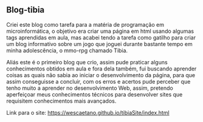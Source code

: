 ﻿## Blog-tibia

Criei este blog como tarefa para a matéria de programação em microinformática, o objetivo era criar uma página em html usando algumas tags aprendidas em aula, mas acabei tendo a tarefa como gatilho para criar um blog informativo sobre um jogo que joguei durante bastante tempo em minha adolescência, o mmo-rpg chamado Tibia.

Aliás este é o primeiro blog que crio, assim pude praticar alguns conhecimentos obtidos em aula e fora dela também, fui buscando aprender coisas as quais não sabia ao iniciar o desenvolvimento da página, para que assim conseguisse a concluir, com os erros e acertos pude perceber que tenho muito a aprender no desenvolvimento Web, assim, pretendo aperfeiçoar meus conhecimentos técnicos para desenvolver sites que requisitem conhecimentos mais avançados.

Link para o site: https://wescaetano.github.io/tibiaSite/index.html

